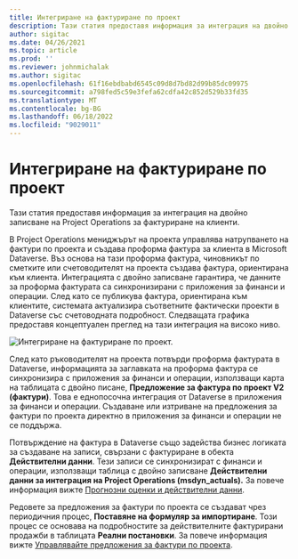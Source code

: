 ```yaml
---
title: Интегриране на фактуриране по проект
description: Тази статия предоставя информация за интеграция на двойно записване на Project Operations за фактуриране на клиенти.
author: sigitac
ms.date: 04/26/2021
ms.topic: article
ms.prod: ''
ms.reviewer: johnmichalak
ms.author: sigitac
ms.openlocfilehash: 61f16ebdbabd6545c09d8d7bd82d99b85dc09975
ms.sourcegitcommit: a798fed5c59e3fefa62cdfa42c852d529b33fd35
ms.translationtype: MT
ms.contentlocale: bg-BG
ms.lasthandoff: 06/18/2022
ms.locfileid: "9029011"
---
```

# <a name="project-invoice-integration"></a>Интегриране на фактуриране по проект

Тази статия предоставя информация за интеграция на двойно записване на Project Operations за фактуриране на клиенти.

В Project Operations мениджърът на проекта управлява натрупването на фактури по проекта и създава проформа фактура за клиента в Microsoft Dataverse. Въз основа на тази проформа фактура, чиновникът по сметките или счетоводителят на проекта създава фактура, ориентирана към клиента. Интеграцията с двойно записване гарантира, че данните за проформа фактурата са синхронизирани с приложения за финанси и операции. След като се публикува фактура, ориентирана към клиентите, системата актуализира съответните фактически проекти в Dataverse със счетоводната подробност. Следващата графика предоставя концептуален преглед на тази интеграция на високо ниво.

   ![Интегриране на фактуриране по проект.](./media/DW5Invoicing.png)

След като ръководителят на проекта потвърди проформа фактурата в Dataverse, информацията за заглавката на проформа фактура се синхронизира с приложения за финанси и операции, използващи карта на таблицата с двойно писане, **Предложение за фактура по проект V2 (фактури)**. Това е еднопосочна интеграция от Dataverse в приложения за финанси и операции. Създаване или изтриване на предложения за фактури по проекта директно в приложения за финанси и операции не се поддържа.

Потвърждение на фактура в Dataverse също задейства бизнес логиката за създаване на записи, свързани с фактуриране в обекта **Действителни данни**. Тези записи се синхронизират с финанси и операции, използващи таблица с двойно записване **Действителни данни за интеграция на Project Operations (msdyn\_actuals).** За повече информация вижте [Прогнозни оценки и действителни данни](resource-dual-write-estimates-actuals.md). 

Редовете за предложения за фактури по проекта се създават чрез периодичния процес, **Поставяне на формуляр за импортиране**. Този процес се основава на подробностите за действителните фактурирани продажби в таблицата **Реални постановки**. За повече информация вижте [Управлявайте предложения за фактури по проекта](../invoicing/format-update-project-invoice-proposals.md#create-project-invoice-proposals). 
